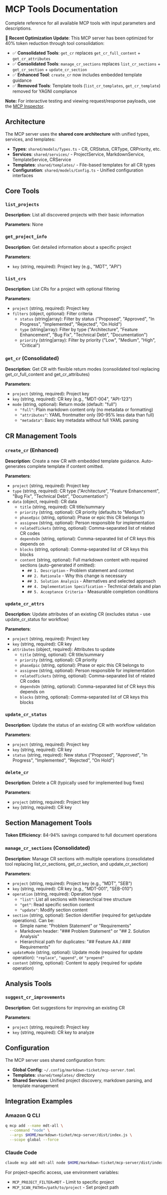 # MCP Tools Documentation

Complete reference for all available MCP tools with input parameters and descriptions.

**🎯 Recent Optimization Update**: This MCP server has been optimized for 40% token reduction through tool consolidation:
- ✅ **Consolidated Tools**: `get_cr` replaces `get_cr_full_content` + `get_cr_attributes`
- ✅ **Consolidated Tools**: `manage_cr_sections` replaces `list_cr_sections` + `get_cr_section` + `update_cr_section`
- ✅ **Enhanced Tool**: `create_cr` now includes embedded template guidance
- ✅ **Removed Tools**: Template tools (`list_cr_templates`, `get_cr_template`) removed for YAGNI compliance

**Note:** For interactive testing and viewing request/response payloads, use the [MCP Inspector](https://modelcontextprotocol.io/docs/tools/inspector).

## Architecture

The MCP server uses the **shared core architecture** with unified types, services, and templates:
- **Types**: `shared/models/Types.ts` - CR, CRStatus, CRType, CRPriority, etc.
- **Services**: `shared/services/` - ProjectService, MarkdownService, TemplateService, CRService
- **Templates**: `shared/templates/` - File-based templates for all CR types
- **Configuration**: `shared/models/Config.ts` - Unified configuration interfaces

## Core Tools

### `list_projects`
**Description**: List all discovered projects with their basic information

**Parameters**: None

### `get_project_info`
**Description**: Get detailed information about a specific project

**Parameters**:
- `key` (string, required): Project key (e.g., "MDT", "API")

### `list_crs`
**Description**: List CRs for a project with optional filtering

**Parameters**:
- `project` (string, required): Project key
- `filters` (object, optional): Filter criteria
  - `status` (string|array): Filter by status ("Proposed", "Approved", "In Progress", "Implemented", "Rejected", "On Hold")
  - `type` (string|array): Filter by type ("Architecture", "Feature Enhancement", "Bug Fix", "Technical Debt", "Documentation")
  - `priority` (string|array): Filter by priority ("Low", "Medium", "High", "Critical")

### `get_cr` (Consolidated)
**Description**: Get CR with flexible return modes (consolidated tool replacing get_cr_full_content and get_cr_attributes)

**Parameters**:
- `project` (string, required): Project key
- `key` (string, required): CR key (e.g., "MDT-004", "API-123")
- `mode` (string, optional): Return mode (default: "full")
  - `"full"`: Plain markdown content only (no metadata or formatting)
  - `"attributes"`: YAML frontmatter only (90-95% less data than full)
  - `"metadata"`: Basic key metadata without full YAML parsing

## CR Management Tools

### `create_cr` (Enhanced)
**Description**: Create a new CR with embedded template guidance. Auto-generates complete template if content omitted.

**Parameters**:
- `project` (string, required): Project key
- `type` (string, required): CR type ("Architecture", "Feature Enhancement", "Bug Fix", "Technical Debt", "Documentation")
- `data` (object, required): CR data
  - `title` (string, required): CR title/summary
  - `priority` (string, optional): CR priority (defaults to "Medium")
  - `phaseEpic` (string, optional): Phase or epic this CR belongs to
  - `assignee` (string, optional): Person responsible for implementation
  - `relatedTickets` (string, optional): Comma-separated list of related CR codes
  - `dependsOn` (string, optional): Comma-separated list of CR keys this depends on
  - `blocks` (string, optional): Comma-separated list of CR keys this blocks
  - `content` (string, optional): Full markdown content with required sections (auto-generated if omitted):
    - `## 1. Description` - Problem statement and context
    - `## 2. Rationale` - Why this change is necessary
    - `## 3. Solution Analysis` - Alternatives and selected approach
    - `## 4. Implementation Specification` - Technical details and plan
    - `## 5. Acceptance Criteria` - Measurable completion conditions

### `update_cr_attrs`
**Description**: Update attributes of an existing CR (excludes status - use update_cr_status for workflow)

**Parameters**:
- `project` (string, required): Project key
- `key` (string, required): CR key
- `attributes` (object, required): Attributes to update
  - `title` (string, optional): CR title/summary
  - `priority` (string, optional): CR priority
  - `phaseEpic` (string, optional): Phase or epic this CR belongs to
  - `assignee` (string, optional): Person responsible for implementation
  - `relatedTickets` (string, optional): Comma-separated list of related CR codes
  - `dependsOn` (string, optional): Comma-separated list of CR keys this depends on
  - `blocks` (string, optional): Comma-separated list of CR keys this blocks

### `update_cr_status`
**Description**: Update the status of an existing CR with workflow validation

**Parameters**:
- `project` (string, required): Project key
- `key` (string, required): CR key
- `status` (string, required): New status ("Proposed", "Approved", "In Progress", "Implemented", "Rejected", "On Hold")

### `delete_cr`
**Description**: Delete a CR (typically used for implemented bug fixes)

**Parameters**:
- `project` (string, required): Project key
- `key` (string, required): CR key

## Section Management Tools

**Token Efficiency**: 84-94% savings compared to full document operations

### `manage_cr_sections` (Consolidated)
**Description**: Manage CR sections with multiple operations (consolidated tool replacing list_cr_sections, get_cr_section, and update_cr_section)

**Parameters**:
- `project` (string, required): Project key (e.g., "MDT", "SEB")
- `key` (string, required): CR key (e.g., "MDT-001", "SEB-010")
- `operation` (string, required): Operation type
  - `"list"`: List all sections with hierarchical tree structure
  - `"get"`: Read specific section content
  - `"update"`: Modify section content
- `section` (string, optional): Section identifier (required for get/update operations). Can be:
  - Simple name: "Problem Statement" or "Requirements"
  - Markdown header: "### Problem Statement" or "## 2. Solution Analysis"
  - Hierarchical path for duplicates: "## Feature AA / ### Requirements"
- `updateMode` (string, optional): Update mode (required for update operation): `"replace"`, `"append"`, or `"prepend"`
- `content` (string, optional): Content to apply (required for update operation)


## Analysis Tools

### `suggest_cr_improvements`
**Description**: Get suggestions for improving an existing CR

**Parameters**:
- `project` (string, required): Project key
- `key` (string, required): CR key to analyze

## Configuration

The MCP server uses shared configuration from:
- **Global Config**: `~/.config/markdown-ticket/mcp-server.toml`
- **Templates**: `shared/templates/` directory
- **Shared Services**: Unified project discovery, markdown parsing, and template management

## Integration Examples

### Amazon Q CLI
```bash
q mcp add --name mdt-all \
  --command "node" \
  --args $HOME/markdown-ticket/mcp-server/dist/index.js \
  --scope global --force
```

### Claude Code  
```bash
claude mcp add mdt-all node $HOME/markdown-ticket/mcp-server/dist/index.js
```

For project-specific access, use environment variables:
- `MCP_PROJECT_FILTER=MDT` - Limit to specific project
- `MCP_SCAN_PATHS=/path/to/project` - Set project path

